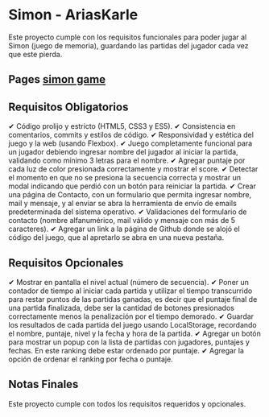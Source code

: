 # Simon - AriasKarle

Este proyecto cumple con los requisitos funcionales para poder jugar al Simon (juego de memoria), guardando las partidas del jugador cada vez que este pierda.

## Pages <a href="https://tomylov.github.io/simon-AriasKarle/" target="_blank">simon game</a>

## Requisitos Obligatorios
✔ Código prolijo y estricto (HTML5, CSS3 y ES5).
✔ Consistencia en comentarios, commits y estilos de código.
✔ Responsividad y estética del juego y la web (usando Flexbox).
✔ Juego completamente funcional para un jugador debiendo ingresar nombre del jugador al iniciar la partida, validando como mínimo 3 letras para el nombre.
✔ Agregar puntaje por cada luz de color presionada correctamente y mostrar el score.
✔ Detectar el momento en que no se presiona la secuencia correcta y mostrar un modal indicando que perdió con un botón para reiniciar la partida.
✔ Crear una página de Contacto, con un formulario que permita ingresar nombre, mail y mensaje, y al enviar se abra la herramienta de envío de emails predeterminada del sistema operativo.
✔ Validaciones del formulario de contacto (nombre alfanumérico, mail válido y mensaje con más de 5 caracteres).
✔ Agregar un link a la página de Github donde se alojó el código del juego, que al apretarlo se abra en una nueva pestaña.

## Requisitos Opcionales
✔ Mostrar en pantalla el nivel actual (número de secuencia).
✔ Poner un contador de tiempo al iniciar cada partida y utilizar el tiempo transcurrido para restar puntos de las partidas ganadas, es decir que el puntaje final de una partida finalizada, debe ser la cantidad de botones presionados correctamente menos la penalización por el tiempo demorado.
✔ Guardar los resultados de cada partida del juego usando LocalStorage, recordando el nombre, puntaje, nivel y la fecha y hora de la partida.
✔ Agregar un botón para mostrar un popup con la lista de partidas con jugadores, puntajes y fechas. En este ranking debe estar ordenado por puntaje.
✔ Agregar la opción de ordenar el ranking por fecha o puntaje.

## Notas Finales

Este proyecto cumple con todos los requisitos requeridos y opcionales.